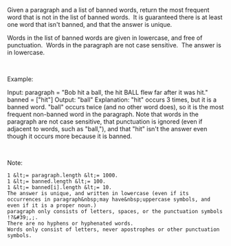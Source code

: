 Given a paragraph&nbsp;and a list of banned words, return the most frequent word that is not in the list of banned words.&nbsp; It is guaranteed there is at least one word that isn&#39;t banned, and that the answer is unique.

Words in the list of banned words are given in lowercase, and free of punctuation.&nbsp; Words in the paragraph are not case sensitive.&nbsp; The answer is in lowercase.

&nbsp;

Example:


Input: 
paragraph = &quot;Bob hit a ball, the hit BALL flew far after it was hit.&quot;
banned = [&quot;hit&quot;]
Output: &quot;ball&quot;
Explanation: 
&quot;hit&quot; occurs 3 times, but it is a banned word.
&quot;ball&quot; occurs twice (and no other word does), so it is the most frequent non-banned word in the paragraph. 
Note that words in the paragraph are not case sensitive,
that punctuation is ignored (even if adjacent to words, such as &quot;ball,&quot;), 
and that &quot;hit&quot; isn&#39;t the answer even though it occurs more because it is banned.


&nbsp;

Note: 


	1 &lt;= paragraph.length &lt;= 1000.
	1 &lt;= banned.length &lt;= 100.
	1 &lt;= banned[i].length &lt;= 10.
	The answer is unique, and written in lowercase (even if its occurrences in paragraph&nbsp;may have&nbsp;uppercase symbols, and even if it is a proper noun.)
	paragraph only consists of letters, spaces, or the punctuation symbols !?&#39;,;.
	There are no hyphens or hyphenated words.
	Words only consist of letters, never apostrophes or other punctuation symbols.

